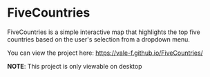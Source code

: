 # FiveCountries
FiveCountries is a simple interactive map that highlights the top five countries based on the user's selection from a dropdown menu.

You can view the project here: https://vale-f.github.io/FiveCountries/

**NOTE**: This project is only viewable on desktop
